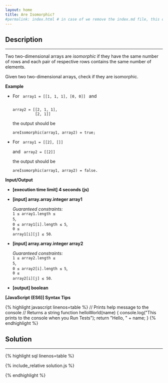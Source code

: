 ```yaml
---
layout: home
title: Are Isomorphic?
#permalink: index.html # in case of we remove the index.md file, this doc will be the index page
---
```


<div class="row">
<div class="columnStmt" markdown="1">

## Description

---

Two two-dimensional arrays are _isomorphic_ if they have the same number of rows and each pair of respective rows contains the same number of elements.

Given two two-dimensional arrays, check if they are isomorphic.

**Example**

- For
  <code type='preformat'>
  array1 = [[1, 1, 1],
  [0, 0]]
  </code>
  and

  <code type='preformat'>
  array2 = [[2, 1, 1],
            [2, 1]]
  </code>

  the output should be

  <code>areIsomorphic(array1, array2) = true;</code>

- For
  <code type='preformat'>
  array1 = [[2],
  []]
  </code>

  and
  <code type='preformat'>
  array2 = [[2]]
  </code>

  the output should be

  <code>areIsomorphic(array1, array2) = false.</code>

**Input/Output**

- **[execution time limit] 4 seconds (js)**

- **[input] array.array.integer array1**

  _Guaranteed constraints:_<br>
  <code>1 ≤ array1.length ≤ 5</code>,<br> <code>0 ≤ array1[i].length ≤ 5</code>,<br> <code>0 ≤ array1[i][j] ≤ 50</code>.

* **[input] array.array.integer array2**

  _Guaranteed constraints:_<br>
  <code>1 ≤ array2.length ≤ 5</code>,<br> <code>0 ≤ array2[i].length ≤ 5</code>,<br> <code>0 ≤ array2[i][j] ≤ 50</code>.

* **[output] boolean**

**[JavaScript (ES6)] Syntax Tips**

{% highlight javascript linenos=table %}
// Prints help message to the console
// Returns a string
function helloWorld(name) {
console.log("This prints to the console when you Run Tests");
return "Hello, " + name;
}
{% endhighlight %}

</div>
<div class="columnSol" markdown="1">

## Solution

---

{% highlight sql linenos=table %}

{% include_relative solution.js %}

{% endhighlight %}

</div>
</div>
